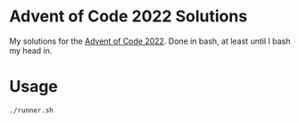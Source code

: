 # Advent of Code 2022 Solutions

My solutions for the [Advent of Code 2022](https://adventofcode.com/2022). Done in bash, at least until I bash my head in.

# Usage
`./runner.sh`
